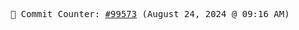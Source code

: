 <p align="center">
    <samp>
        📮 Commit Counter: <a href="https://github.com/Javascript-void0/Javascript-void0/commits/main">#99573</a> (August 24, 2024 @ 09:16 AM)
    </samp>
</p>